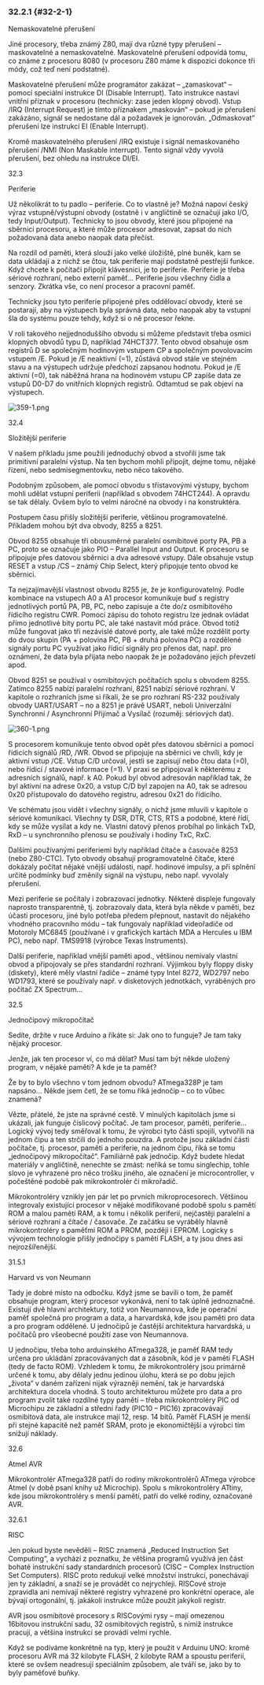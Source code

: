 ### 32.2.1 {#32-2-1}

Nemaskovatelné přerušení

Jiné procesory, třeba známý Z80, mají dva různé typy přerušení – maskovatelné a nemaskovatelné. Maskovatelné přerušení odpovídá tomu, co známe z procesoru 8080 (v procesoru Z80 máme k dispozici dokonce tři módy, což teď není podstatné).

Maskovatelné přerušení může programátor zakázat – „zamaskovat“ – pomocí speciální instrukce DI (Disable Interrupt). Tato instrukce nastaví vnitřní příznak v procesoru (technicky: zase jeden klopný obvod). Vstup /IRQ (Interrupt Request) je tímto příznakem „maskován“ – pokud je přerušení zakázáno, signál se nedostane dál a požadavek je ignorován. „Odmaskovat“ přerušení lze instrukcí EI (Enable Interrupt).

Kromě maskovatelného přerušení /IRQ existuje i signál nemaskovaného přerušení /NMI (Non Maskable interrupt). Tento signál vždy vyvolá přerušení, bez ohledu na instrukce DI/EI.

32.3

Periferie

Už několikrát to tu padlo – periferie. Co to vlastně je? Možná napoví český výraz vstupně/výstupní obvody (ostatně i v angličtině se označují jako I/O, tedy Input/Output). Technicky to jsou obvody, které jsou připojené na sběrnici procesoru, a které může procesor adresovat, zapsat do nich požadovaná data anebo naopak data přečíst.

Na rozdíl od paměti, která slouží jako velké úložiště, plné buněk, kam se data ukládají a z nichž se čtou, tak periferie mají podstatně pestřejší funkce. Když chcete k počítači připojit klávesnici, je to periferie. Periferie je třeba sériové rozhraní, nebo externí paměť… Periferie jsou všechny čidla a senzory. Zkrátka vše, co není procesor a pracovní paměť.

Technicky jsou tyto periferie připojené přes oddělovací obvody, které se postarají, aby na výstupech byla správná data, nebo naopak aby ta vstupní šla do systému pouze tehdy, když si o ně procesor řekne.

V roli takového nejjednoduššího obvodu si můžeme představit třeba osmici klopných obvodů typu D, například 74HCT377\. Tento obvod obsahuje osm registrů D se společným hodinovým vstupem CP a společným povolovacím vstupem /E. Pokud je /E neaktivní (=1), zůstává obvod stále ve stejném stavu a na výstupech udržuje předchozí zapsanou hodnotu. Pokud je /E aktivní (=0), tak náběžná hrana na hodinovém vstupu CP zapíše data ze vstupů D0-D7 do vnitřních klopných registrů. Odtamtud se pak objeví na výstupech.

![359-1.png](../assets/359-1.png)

32.4

Složitější periferie

V našem příkladu jsme použili jednoduchý obvod a stvořili jsme tak primitivní paralelní výstup. Na ten bychom mohli připojit, dejme tomu, nějaké řízení, nebo sedmisegmentovku, nebo něco takového.

Podobným způsobem, ale pomocí obvodu s třístavovými výstupy, bychom mohli udělat vstupní periferii (například s obvodem 74HCT244). A opravdu se tak dělaly. Ovšem bylo to velmi náročné na obvody i na konstruktéra.

Postupem času přišly složitější periferie, většinou programovatelné. Příkladem mohou být dva obvody, 8255 a 8251.

Obvod 8255 obsahuje tři obousměrné paralelní osmibitové porty PA, PB a PC, proto se označuje jako PIO – Parallel Input and Output. K procesoru se připojuje přes datovou sběrnici a dva adresové vstupy. Dále obsahuje vstup RESET a vstup /CS – známý Chip Select, který připojuje tento obvod ke sběrnici.

Ta nejzajímavější vlastnost obvodu 8255 je, že je konfigurovatelný. Podle kombinace na vstupech A0 a A1 procesor komunikuje buď s registry jednotlivých portů PA, PB, PC, nebo zapisuje a čte do/z osmibitového řídicího registru CWR. Pomocí zápisu do tohoto registru lze jednak ovládat přímo jednotlivé bity portu PC, ale také nastavit mód práce. Obvod totiž může fungovat jako tři nezávislé datové porty, ale také může rozdělit porty do dvou skupin (PA + polovina PC, PB + druhá polovina PC) a rozdělené signály portu PC využívat jako řídicí signály pro přenos dat, např. pro oznámení, že data byla přijata nebo naopak že je požadováno jejich převzetí apod.

Obvod 8251 se používal v osmibitových počítačích spolu s obvodem 8255\. Zatímco 8255 nabízí paralelní rozhraní, 8251 nabízí sériové rozhraní. V kapitole o rozhraních jsme si říkali, že se pro rozhraní RS-232 používaly obvody UART/USART – no a 8251 je právě USART, neboli Univerzální Synchronní / Asynchronní Přijímač a Vysílač (rozuměj: sériových dat).

![360-1.png](../assets/360-1.png)

S procesorem komunikuje tento obvod opět přes datovou sběrnici a pomocí řídicích signálů /RD, /WR. Obvod se připojuje na sběrnici ve chvíli, kdy je aktivní vstup /CE. Vstup C/D určoval, jestli se zapisují nebo čtou data (=0), nebo řídicí / stavové informace (=1). V praxi se připojoval k některému z adresních signálů, např. k A0\. Pokud byl obvod adresován například tak, že byl aktivní na adrese 0x20, a vstup C/D byl zapojen na A0, tak se adresou 0x20 přistupovalo do datového registru, adresou 0x21 do řídicího.

Ve schématu jsou vidět i všechny signály, o nichž jsme mluvili v kapitole o sériové komunikaci. Všechny ty DSR, DTR, CTS, RTS a podobné, které řídí, kdy se může vysílat a kdy ne. Vlastní datový přenos probíhal po linkách TxD, RxD – u synchronního přenosu se používaly i hodiny TxC, RxC.

Dalšími používanými periferiemi byly například čítače a časovače 8253 (nebo Z80-CTC). Tyto obvody obsahují programovatelné čítače, které dokázaly počítat nějaké vnější události, např. hodinové impulsy, a při splnění určité podmínky buď změnily signál na výstupu, nebo např. vyvolaly přerušení.

Mezi periferie se počítaly i zobrazovací jednotky. Některé displeje fungovaly naprosto transparentně, tj. zobrazovaly data, která byla někde v paměti, bez účasti procesoru, jiné bylo potřeba předem přepnout, nastavit do nějakého vhodného pracovního módu – tak fungovaly například videořadiče od Motoroly MC6845 (používané i v grafických kartách MDA a Hercules u IBM PC), nebo např. TMS9918 (výrobce Texas Instruments).

Další periferie, například vnější paměti apod., většinou nemívaly vlastní obvod a připojovaly se přes standardní rozhraní. Výjimkou byly floppy disky (diskety), které měly vlastní řadiče – známé typy Intel 8272, WD2797 nebo WD1793, které se používaly např. v disketových jednotkách, vyráběných pro počítač ZX Spectrum…

32.5

Jednočipový mikropočítač

Sedíte, držíte v ruce Arduino a říkáte si: Jak ono to funguje? Je tam taky nějaký procesor.

Jenže, jak ten procesor ví, co má dělat? Musí tam být někde uložený program, v nějaké paměti? A kde je ta paměť?

Že by to bylo všechno v tom jednom obvodu? ATmega328P je tam napsáno… Někde jsem četl, že se tomu říká jednočip – co to vůbec znamená?

Vězte, přátelé, že jste na správné cestě. V minulých kapitolách jsme si ukázali, jak funguje číslicový počítač. Je tam procesor, paměti, periferie… Logický vývoj tedy směřoval k tomu, že výrobci tyto části spojili, vytvořili na jednom čipu a ten strčili do jednoho pouzdra. A protože jsou základní části počítače, tj. procesor, paměti a periferie, na jednom čipu, říká se tomu „jednočipový mikropočítač“. Familiárně pak jednočip. Když budete hledat materiály v angličtině, nenechte se zmást: neříká se tomu singlechip, tohle slovo je vyhrazené pro něco trošku jiného, ale označení je microcontroller, v počeštěné podobě pak mikrokontrolér či mikrořadič.

Mikrokontroléry vznikly jen pár let po prvních mikroprocesorech. Většinou integrovaly existující procesor v nějaké modifikované podobě spolu s pamětí ROM a malou pamětí RAM, a k tomu i několik periferií, nejčastěji paralelní a sériové rozhraní a čítače / časovače. Ze začátku se vyráběly hlavně mikrokontroléry s paměťmi ROM a PROM, později i EPROM. Logicky s vývojem technologie přišly jednočipy s pamětí FLASH, a ty jsou dnes asi nejrozšířenější.

31.5.1

Harvard vs von Neumann

Tady je dobré místo na odbočku. Když jsme se bavili o tom, že paměť obsahuje program, který procesor vykonává, není to tak úplně jednoznačné. Existují dvě hlavní architektury, totiž von Neumannova, kde je operační paměť společná pro program a data, a harvardská, kde jsou paměti pro data a pro program oddělené. U jednočipů je častější architektura harvardská, u počítačů pro všeobecné použití zase von Neumannova.

U jednočipu, třeba toho arduinského ATmega328, je paměť RAM tedy určena pro ukládání zpracovávaných dat a zásobník, kód je v paměti FLASH (tedy de facto ROM). Vzhledem k tomu, že mikrokontroléry jsou primárně určené k tomu, aby dělaly jednu jedinou úlohu, která se po dobu jejich „života“ v daném zařízení nijak výrazněji nemění, tak je harvardská architektura docela vhodná. S touto architekturou můžete pro data a pro program zvolit také rozdílné typy pamětí – třeba mikrokontroléry PIC od Microchipu ze základní a střední řady (PIC10 – PIC16) zpracovávají osmibitová data, ale instrukce mají 12, resp. 14 bitů. Paměť FLASH je menší při stejné kapacitě než paměť SRAM, proto je ekonomičtější a výrobci tím snižují náklady.

32.6

Atmel AVR

Mikrokontrolér ATmega328 patří do rodiny mikrokontrolérů ATmega výrobce Atmel (v době psaní knihy už Microchip). Spolu s mikrokontroléry ATtiny, kde jsou mikrokontroléry s menší pamětí, patří do velké rodiny, označované AVR.

32.6.1

RISC

Jen pokud byste nevěděli – RISC znamená „Reduced Instruction Set Computing“, a vychází z poznatku, že většina programů využívá jen část bohaté instrukční sady standardních procesorů (CISC – Complex Instruction Set Computers). RISC proto redukují velké množství instrukcí, ponechávají jen ty základní, a snaží se je provádět co nejrychleji. RISCové stroje zpravidla ani nemívají některé registry vyhrazené pro konkrétní operace, ale bývají ortogonální, tj. jakákoli instrukce může použít jakýkoli registr.

AVR jsou osmibitové procesory s RISCovými rysy – mají omezenou 16bitovou instrukční sadu, 32 osmibitových registrů, s nimiž instrukce pracují, a většina instrukcí se provádí velmi rychle.

Když se podíváme konkrétně na typ, který je použit v Arduinu UNO: kromě procesoru AVR má 32 kilobyte FLASH, 2 kilobyte RAM a spoustu periferií, které se ovšem neadresují speciálním způsobem, ale tváří se, jako by to byly paměťové buňky.